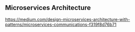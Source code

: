 ## Microservices Architecture

https://medium.com/design-microservices-architecture-with-patterns/microservices-communications-f319f8d76b71
